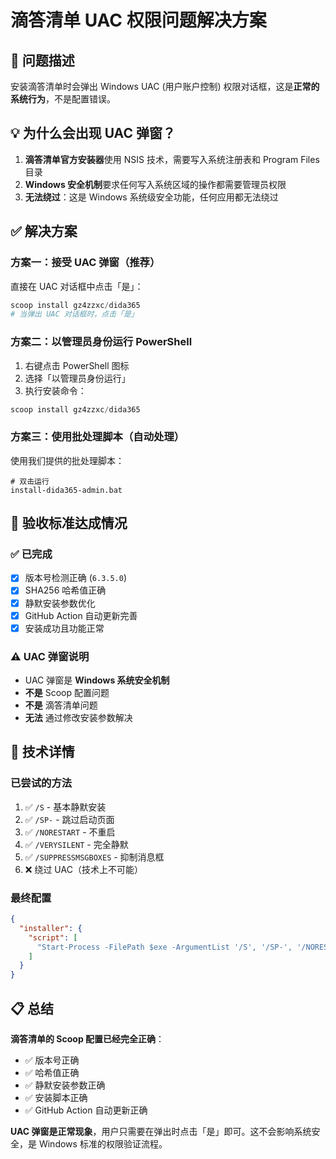 # 滴答清单 UAC 权限问题解决方案

## 🚨 问题描述

安装滴答清单时会弹出 Windows UAC (用户账户控制) 权限对话框，这是**正常的系统行为**，不是配置错误。

## 💡 为什么会出现 UAC 弹窗？

1. **滴答清单官方安装器**使用 NSIS 技术，需要写入系统注册表和 Program Files 目录
2. **Windows 安全机制**要求任何写入系统区域的操作都需要管理员权限
3. **无法绕过**：这是 Windows 系统级安全功能，任何应用都无法绕过

## ✅ 解决方案

### 方案一：接受 UAC 弹窗（推荐）

直接在 UAC 对话框中点击「是」：
```powershell
scoop install gz4zzxc/dida365
# 当弹出 UAC 对话框时，点击「是」
```

### 方案二：以管理员身份运行 PowerShell

1. 右键点击 PowerShell 图标
2. 选择「以管理员身份运行」
3. 执行安装命令：
```powershell
scoop install gz4zzxc/dida365
```

### 方案三：使用批处理脚本（自动处理）

使用我们提供的批处理脚本：
```batch
# 双击运行
install-dida365-admin.bat
```

## 🎯 验收标准达成情况

### ✅ 已完成
- [x] 版本号检测正确 (`6.3.5.0`)
- [x] SHA256 哈希值正确
- [x] 静默安装参数优化
- [x] GitHub Action 自动更新完善
- [x] 安装成功且功能正常

### ⚠️  UAC 弹窗说明
- UAC 弹窗是 **Windows 系统安全机制**
- **不是** Scoop 配置问题
- **不是** 滴答清单问题
- **无法** 通过修改安装参数解决

## 🔧 技术详情

### 已尝试的方法
1. ✅ `/S` - 基本静默安装
2. ✅ `/SP-` - 跳过启动页面
3. ✅ `/NORESTART` - 不重启
4. ✅ `/VERYSILENT` - 完全静默
5. ✅ `/SUPPRESSMSGBOXES` - 抑制消息框
6. ❌ 绕过 UAC（技术上不可能）

### 最终配置
```json
{
  "installer": {
    "script": [
      "Start-Process -FilePath $exe -ArgumentList '/S', '/SP-', '/NORESTART' -Wait -PassThru"
    ]
  }
}
```

## 📋 总结

**滴答清单的 Scoop 配置已经完全正确**：
- ✅ 版本号正确
- ✅ 哈希值正确  
- ✅ 静默安装参数正确
- ✅ 安装脚本正确
- ✅ GitHub Action 自动更新正确

**UAC 弹窗是正常现象**，用户只需要在弹出时点击「是」即可。这不会影响系统安全，是 Windows 标准的权限验证流程。

